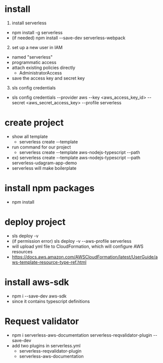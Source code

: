 # install
1. install serverless
- npm install -g serverless
- (if needed) npm install --save-dev serverless-webpack

2. set up a new user in IAM 
- named "serverless"
- programmatic access
- attach existing policies directly
    - AdministratorAccess
- save the access key and secret key

3. sls config credentials
- sls config credentials --provider aws --key <aws_access_key_id> --secret <aws_secret_access_key> --profile serverless

# create project 
- show all template
    - serverless create --template
- run command for our project
    - serverless create --template aws-nodejs-typescript --path <foler-name>
- ex) serverless create --template aws-nodejs-typescript --path serverless-udagram-app-demo
- serverless will make boilerplate

# install npm packages
- npm install

# deploy project
- sls deploy -v
- (if permission error) sls deploy -v --aws-profile serverless
- will upload yml file to CloudFormation, which will configure AWS resources
- https://docs.aws.amazon.com/AWSCloudFormation/latest/UserGuide/aws-template-resource-type-ref.html


# install aws-sdk
- npm i --save-dev aws-sdk
- since it contains typescript definitions


# Request validator
- npm i serverless-aws-documentation serverless-reqvalidator-plugin --save-dev
- add two plugins in serverless.yml
  - serverless-reqvalidator-plugin
  - serverless-aws-documentation